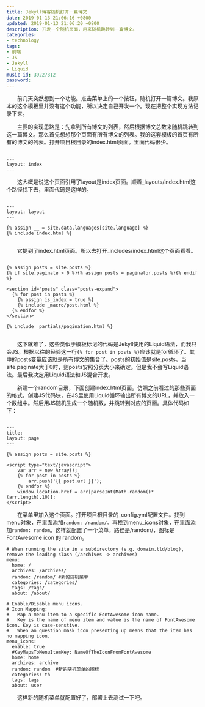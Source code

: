 ```yaml
---
title: Jekyll博客随机打开一篇博文
date: 2019-01-13 21:06:16 +0800
updated: 2019-01-13 21:06:20 +0800
description: 开发一个随机页面，用来随机跳转到一篇博文。
categories: 
- technology
tags: 
- 前端
- JS
- Jekyll
- Liquid
music-id: 39227312
password:
---
```

　　前几天突然想到一个功能。点击菜单上的一个按钮，随机打开一篇博文。我原本的这个模板里并没有这个功能，所以决定自己开发一个。现在把整个实现方法记录下来。

　　主要的实现思路是：先拿到所有博文的列表，然后根据博文总数来随机跳转到这一篇博文。那么首先想想那个页面有所有博文的列表。我的这套模板的首页有所有的博文的列表。打开项目根目录的index.html页面。里面代码很少。

```

---
layout: index
---

```
　　这大概是说这个页面引用了layout是index页面。顺着_layouts/index.html这个路径找下去，里面代码是这样的。
```

---
layout: layout
---

{% assign __ = site.data.languages[site.language] %}
{% include index.html %}


```

　　它提到了index.html页面。所以去打开_includes/index.html这个页面看看。

```

{% assign posts = site.posts %}
{% if site.paginate > 0 %}{% assign posts = paginator.posts %}{% endif %}

<section id="posts" class="posts-expand">
  {% for post in posts %}
    {% assign is_index = true %}
    {% include _macro/post.html %}
  {% endfor %}
</section>

{% include _partials/pagination.html %}
 
```

　　这下就难了，这些类似于模板标记的代码是Jekyll使用的Liquid语法，而我只会JS。根据以往的经验这一行```{% for post in posts %}```应该就是for循环了。其中的posts变量应该就是所有博文的集合了。posts的初始值是site.posts。当site.paginate大于0时，则posts安照分页大小来确定。但是我不会写Liquid语法。最后我决定用Liquid语法和JS混合开发。

　　新建一个random目录，下面创建index.html页面。仿照之前看过的那些页面的格式，创建JS代码块，在JS里使用Liquid循环输出所有博文的URL，并放入一个数组中。然后用JS随机生成一个随机数，并跳转到对应的页面。具体代码如下：
```

---
title:
layout: page
---

{% assign posts = site.posts %}

<script type="text/javascript">
    var arr = new Array();
    {% for post in posts %}
        arr.push('{{ post.url }}');
    {% endfor %}
    window.location.href = arr[parseInt(Math.random()*(arr.length),10)];
</script>
```

　　在菜单里加入这个页面。打开项目根目录的_config.yml配置文件。找到menu对象，在里面添加```random: /random/```。再找到menu_icons对象，在里面添加```random: random```。这样就配置了一个菜单，路径是/random/，图标是FontAwesome icon 的 random。
```
# When running the site in a subdirectory (e.g. domain.tld/blog), remove the leading slash (/archives -> archives)
menu:
  home: /
  archives: /archives/
  random: /random/ #新的随机菜单
  categories: /categories/
  tags: /tags/
  about: /about/
  
# Enable/Disable menu icons.
# Icon Mapping:
#   Map a menu item to a specific FontAwesome icon name.
#   Key is the name of menu item and value is the name of FontAwesome icon. Key is case-senstive.
#   When an question mask icon presenting up means that the item has no mapping icon.
menu_icons:
  enable: true
  #KeyMapsToMenuItemKey: NameOfTheIconFromFontAwesome
  home: home
  archives: archive
  random: random  #新的随机菜单的图标
  categories: th
  tags: tags
  about: user

```

　　这样新的随机菜单就配置好了，部署上去测试一下吧。